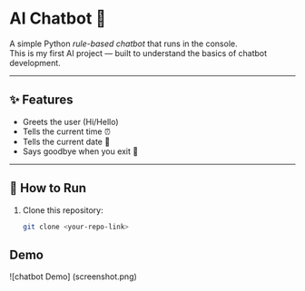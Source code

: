 # AI Chatbot 🤖

A simple Python *rule-based chatbot* that runs in the console.  
This is my first AI project — built to understand the basics of chatbot development.

---

## ✨ Features
- Greets the user (Hi/Hello)
- Tells the current time ⏰
- Tells the current date 📅
- Says goodbye when you exit 👋

---

## 🚀 How to Run
1. Clone this repository:
   ```bash
   git clone <your-repo-link>
## Demo
![chatbot Demo] (screenshot.png)
